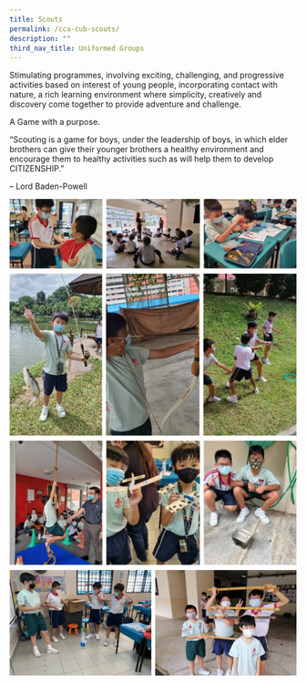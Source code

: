 ```yaml
---
title: Scouts
permalink: /cca-cub-scouts/
description: ""
third_nav_title: Uniformed Groups
---
```

Stimulating programmes, involving exciting, challenging, and progressive activities based on interest of young people, incorporating contact with nature, a rich learning environment where simplicity, creatively and discovery come together to provide adventure and challenge. 

A Game with a purpose.

“Scouting is a game for boys, under the leadership of boys, in which elder brothers can give their younger brothers a healthy environment and encourage them to healthy activities such as will help them to develop CITIZENSHIP.”

– Lord Baden-Powell

![](/images/scouts%201.png)
![](/images/scouts%202.png)
![](/images/scouts%203.png)
![](/images/scouts%204.png)